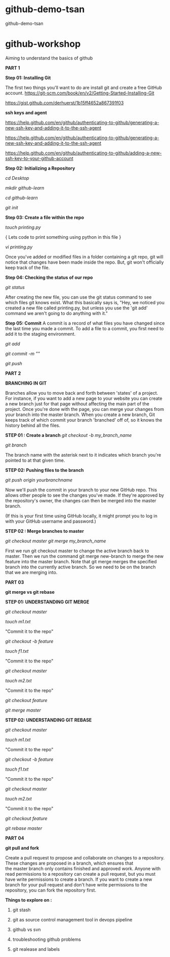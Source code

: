 # github-demo-tsan
github-demo-tsan



# github-workshop

Aiming to understand the basics of github

**PART 1**

**Step 01: Installing Git**

The first two things you'll want to do are install git and create a free GitHub account.
https://git-scm.com/book/en/v2/Getting-Started-Installing-Git

https://gist.github.com/derhuerst/1b15ff4652a867391f03

**ssh keys and agent**

https://help.github.com/en/github/authenticating-to-github/generating-a-new-ssh-key-and-adding-it-to-the-ssh-agent

https://help.github.com/en/github/authenticating-to-github/generating-a-new-ssh-key-and-adding-it-to-the-ssh-agent

https://help.github.com/en/github/authenticating-to-github/adding-a-new-ssh-key-to-your-github-account


**Step 02: Initializing a Repository**

*cd Desktop*

*mkdir github-learn*

*cd github-learn*

*git init*


**Step 03: Create a file within the repo**

*touch printing.py*

{ Lets code to print something using python in this file }

*vi printing.py*

Once you've added or modified files in a folder containing a git repo, git will notice that changes have been made inside the repo. But, git won't officially keep track of the file.


**Step 04: Checking the status of our repo**

*git status*

After creating the new file, you can use the git status command to see which files git knows exist.
What this basically says is, "Hey, we noticed you created a new file called printing.py, but unless you use the 'git add' command we aren't going to do anything with it."


**Step 05: Commit**
A commit is a record of what files you have changed since the last time you made a commit.
To add a file to a commit, you first need to add it to the staging environment.

*git add <filename>*
  
*git commit -m "<insert commit message>"*
  
*git push*
  

**PART 2**

**BRANCHING IN GIT**

Branches allow you to move back and forth between 'states' of a project. For instance, if you want to add a new page to your website you can create a new branch just for that page without affecting the main part of the project. Once you're done with the page, you can merge your changes from your branch into the master branch. When you create a new branch, Git keeps track of which commit your branch 'branched' off of, so it knows the history behind all the files. 

**STEP 01 : Create a branch**
 *git checkout -b my_branch_name*
  
 *git branch*
  
 The branch name with the asterisk next to it indicates which branch you're pointed to at that given time. 
 
 **STEP 02: Pushing files to the branch**
 
  *git push origin yourbranchname*
  
Now we'll push the commit in your branch to your new GitHub repo. This allows other people to see the changes you've made. If they're approved by the repository's owner, the changes can then be merged into the master branch.

(If this is your first time using GitHub locally, it might prompt you to log in with your GitHub username and password.)

**STEP 02 : Merge branches to master**

*git checkout master*
*git merge my_branch_name*

First we run git checkout master to change the active branch back to master. Then we run the command git merge new-branch to merge the new feature into the master branch. Note that git merge merges the specified branch into the currently active branch. So we need to be on the branch that we are merging into.

**PART 03**

**git merge vs git rebase**

**STEP 01: UNDERSTANDING GIT MERGE**

*git checkout master*

*touch m1.txt*

"Commit it to the repo"

*git checkout -b feature*

*touch f1.txt*

"Commit it to the repo"

*git checkout master*

*touch m2.txt*

"Commit it to the repo"

*git checkout feature*

*git merge master*

**STEP 02: UNDERSTANDING GIT REBASE**

*git checkout master*

*touch m1.txt*

"Commit it to the repo"

*git checkout -b feature*

*touch f1.txt*

"Commit it to the repo"

*git checkout master*

*touch m2.txt*

"Commit it to the repo"

*git checkout feature*

*git rebase master*

**PART 04**

**git pull and fork**

Create a pull request to propose and collaborate on changes to a repository. These changes are proposed in a branch, which ensures that the master branch only contains finished and approved work.
Anyone with read permissions to a repository can create a pull request, but you must have write permissions to create a branch. If you want to create a new branch for your pull request and don't have write permissions to the repository, you can fork the repository first.


**Things to explore on :**

1. git stash

2. git as source control management tool in devops pipeline

3. github vs svn

4. troubleshooting github problems

5. git realease and labels
 


